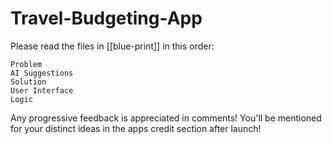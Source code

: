 # Travel-Budgeting-App

Please read the files in [[blue-print]] in this order:

	Problem
	AI Suggestions
	Solution
	User Interface
	Logic

Any progressive feedback is appreciated in comments!
You'll be mentioned for your distinct ideas in the apps credit section after launch!